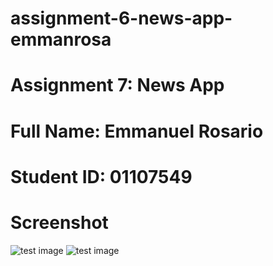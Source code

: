 # assignment-6-news-app-emmanrosa

# Assignment 7: News App
# Full Name: Emmanuel Rosario 
# Student ID: 01107549

# Screenshot
![test image](/Screenshot1.png?raw=true "test image")
![test image](/Screenshot2.png?raw=true "test image")
